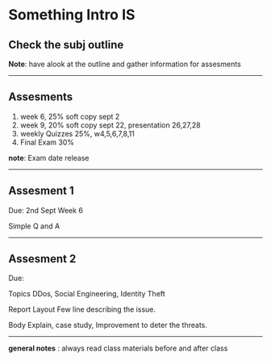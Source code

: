 # Something Intro IS

## Check the subj outline

__Note__: have alook at the outline and gather information for assesments

---

## Assesments

1. week 6, 25% soft copy sept 2
1. week 9, 20% soft copy sept 22, presentation 26,27,28
1. weekly Quizzes 25%, w4,5,6,7,8,11
1. Final Exam 30%

__note__: Exam date release

---

## Assesment 1

Due: 2nd Sept Week 6

Simple Q and A

---

## Assesment 2

Due: 

Topics DDos, Social Engineering, Identity Theft

Report Layout
Few line describing the issue.

Body Explain, case study, Improvement to deter the threats.

---

__general notes__ : always read class materials before and after class